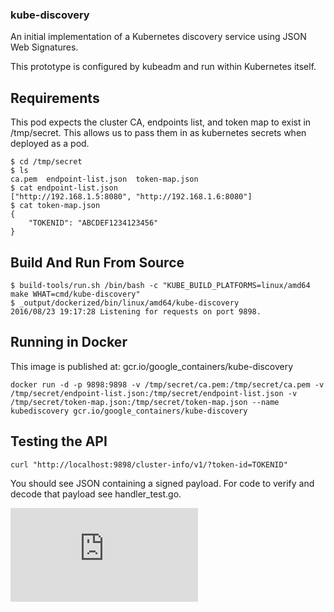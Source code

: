 ### kube-discovery

An initial implementation of a Kubernetes discovery service using JSON Web Signatures.

This prototype is configured by kubeadm and run within Kubernetes itself.

## Requirements

This pod expects the cluster CA, endpoints list, and token map to exist in /tmp/secret. This allows us to pass them in as kubernetes secrets when deployed as a pod.

```
$ cd /tmp/secret
$ ls
ca.pem  endpoint-list.json  token-map.json
$ cat endpoint-list.json
["http://192.168.1.5:8080", "http://192.168.1.6:8080"]
$ cat token-map.json
{
    "TOKENID": "ABCDEF1234123456"
}
```

## Build And Run From Source

```
$ build-tools/run.sh /bin/bash -c "KUBE_BUILD_PLATFORMS=linux/amd64 make WHAT=cmd/kube-discovery"
$ _output/dockerized/bin/linux/amd64/kube-discovery
2016/08/23 19:17:28 Listening for requests on port 9898.

```

## Running in Docker

This image is published at: gcr.io/google_containers/kube-discovery

`docker run -d -p 9898:9898 -v /tmp/secret/ca.pem:/tmp/secret/ca.pem -v /tmp/secret/endpoint-list.json:/tmp/secret/endpoint-list.json -v /tmp/secret/token-map.json:/tmp/secret/token-map.json --name kubediscovery gcr.io/google_containers/kube-discovery`

## Testing the API

`curl "http://localhost:9898/cluster-info/v1/?token-id=TOKENID"`

You should see JSON containing a signed payload. For code to verify and decode that payload see handler_test.go.


[![Analytics](https://kubernetes-site.appspot.com/UA-36037335-10/GitHub/cluster/images/kube-discovery/README.md?pixel)]()
